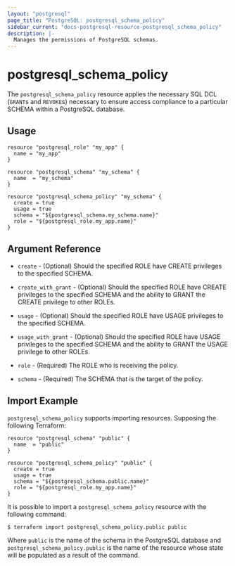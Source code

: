 ```yaml
---
layout: "postgresql"
page_title: "PostgreSQL: postgresql_schema_policy"
sidebar_current: "docs-postgresql-resource-postgresql_schema_policy"
description: |-
  Manages the permissions of PostgreSQL schemas.
---
```


# postgresql\_schema\_policy

The ``postgresql_schema_policy`` resource applies the necessary SQL DCL
(`GRANT`s and `REVOKE`s) necessary to ensure access compliance to a particular
SCHEMA within a PostgreSQL database.


## Usage

```
resource "postgresql_role" "my_app" {
  name = "my_app"
}

resource "postgresql_schema" "my_schema" {
  name  = "my_schema"
}

resource "postgresql_schema_policy" "my_schema" {
  create = true
  usage = true
  schema = "${postgresql_schema.my_schema.name}"
  role = "${postgresql_role.my_app.name}"
}
```

## Argument Reference

* `create` - (Optional) Should the specified ROLE have CREATE privileges to the specified SCHEMA.

* `create_with_grant` - (Optional) Should the specified ROLE have CREATE privileges to the specified SCHEMA and the ability to GRANT the CREATE privilege to other ROLEs.

* `usage` - (Optional) Should the specified ROLE have USAGE privileges to the specified SCHEMA.

* `usage_with_grant` - (Optional) Should the specified ROLE have USAGE privileges to the specified SCHEMA and the ability to GRANT the USAGE privilege to other ROLEs.

* `role` - (Required) The ROLE who is receiving the policy.

* `schema` - (Required) The SCHEMA that is the target of the policy.

## Import Example

`postgresql_schema_policy` supports importing resources.  Supposing the
following Terraform:

```
resource "postgresql_schema" "public" {
  name  = "public"
}

resource "postgresql_schema_policy" "public" {
  create = true
  usage = true
  schema = "${postgresql_schema.public.name}"
  role = "${postgresql_role.my_app.name}"
}
```

It is possible to import a `postgresql_schema_policy` resource with the
following command:

```
$ terraform import postgresql_schema_policy.public public
```

Where `public` is the name of the schema in the PostgreSQL database and
`postgresql_schema_policy.public` is the name of the resource whose state will
be populated as a result of the command.
